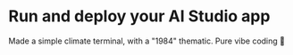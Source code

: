 # Run and deploy your AI Studio app

Made a simple climate terminal, with a "1984" thematic. Pure vibe coding 💩
